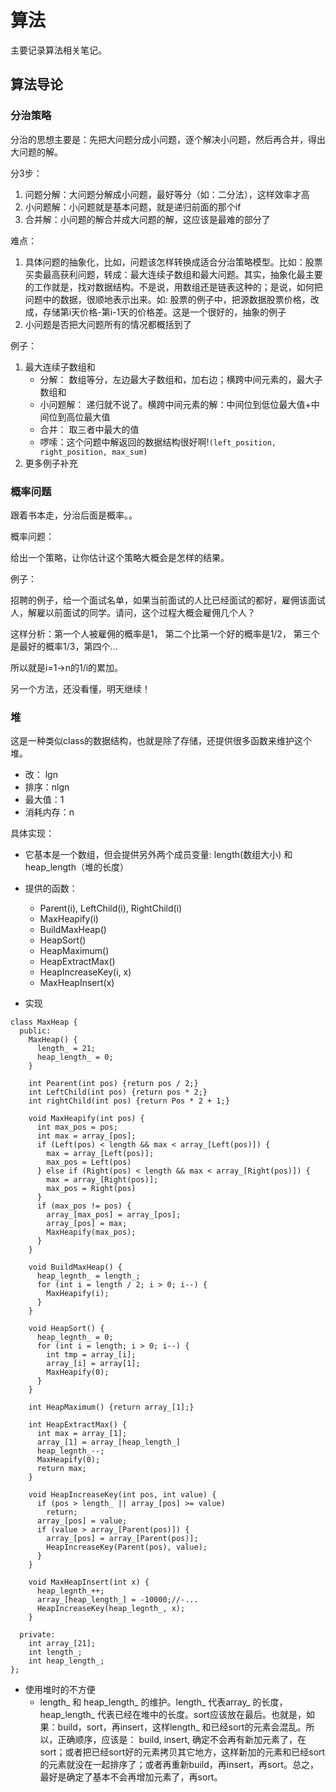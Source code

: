 # 算法

主要记录算法相关笔记。

## 算法导论

### 分治策略

分治的思想主要是：先把大问题分成小问题，逐个解决小问题，然后再合并，得出大问题的解。

分3步：

1. 问题分解：大问题分解成小问题，最好等分（如：二分法），这样效率才高
2. 小问题解：小问题就是基本问题，就是递归前面的那个if
3. 合并解：小问题的解合并成大问题的解，这应该是最难的部分了

难点：

1. 具体问题的抽象化，比如，问题该怎样转换成适合分治策略模型。比如：股票买卖最高获利问题，转成：最大连续子数组和最大问题。其实，抽象化最主要的工作就是，找对数据结构。不是说，用数组还是链表这种的；是说，如何把问题中的数据，很顺地表示出来。如: 股票的例子中，把源数据股票价格，改成，存储第i天价格-第i-1天的价格差。这是一个很好的，抽象的例子
2. 小问题是否把大问题所有的情况都概括到了

例子：

1. 最大连续子数组和
   - 分解： 数组等分，左边最大子数组和，加右边；横跨中间元素的，最大子数组和
   - 小问题解： 递归就不说了。横跨中间元素的解：中间位到低位最大值+中间位到高位最大值
   - 合并： 取三者中最大的值
   - 啰嗦：这个问题中解返回的数据结构很好啊!`(left_position, right_position, max_sum)`
2. 更多例子补充



### 概率问题

跟着书本走，分治后面是概率。。

概率问题：

给出一个策略，让你估计这个策略大概会是怎样的结果。

例子：

招聘的例子，给一个面试名单，如果当前面试的人比已经面试的都好，雇佣该面试人，解雇以前面试的同学。请问，这个过程大概会雇佣几个人？

这样分析：第一个人被雇佣的概率是1， 第二个比第一个好的概率是1/2， 第三个是最好的概率1/3，第四个...

所以就是i=1->n的1/i的累加。

另一个方法，还没看懂，明天继续！

### 堆

这是一种类似class的数据结构，也就是除了存储，还提供很多函数来维护这个堆。

- 改： lgn
- 排序：nlgn
- 最大值：1
- 消耗内存：n

具体实现：

- 它基本是一个数组，但会提供另外两个成员变量: length(数组大小) 和 heap_length（堆的长度）
- 提供的函数：
  - Parent(i), LeftChild(i), RightChild(i)
  - MaxHeapify(i)
  - BuildMaxHeap()
  - HeapSort()
  - HeapMaximum()
  - HeapExtractMax()
  - HeapIncreaseKey(i, x)
  - MaxHeapInsert(x)


- 实现

```
class MaxHeap {
  public:
    MaxHeap() {
  	  length_ = 21;
  	  heap_length_ = 0;
    }
    
    int Pearent(int pos) {return pos / 2;}
    int LeftChild(int pos) {return pos * 2;}
    int rightChild(int pos) {return Pos * 2 + 1;}
    
    void MaxHeapify(int pos) {
      int max_pos = pos;
      int max = array_[pos];
      if (Left(pos) < length && max < array_[Left(pos)]) {
        max = array_[Left(pos)];
        max_pos = Left(pos)
      } else if (Right(pos) < length && max < array_[Right(pos)]) {
        max = array_[Right(pos)];
        max_pos = Right(pos)
      }
      if (max_pos != pos) {
        array_[max_pos] = array_[pos];
        array_[pos] = max;
        MaxHeapify(max_pos);
	  }
    }
    
    void BuildMaxHeap() {
      heap_legnth_ = length_;
      for (int i = length / 2; i > 0; i--) {
        MaxHeapify(i);
	  }
    }
    
    void HeapSort() {
      heap_legnth_ = 0;
      for (int i = length; i > 0; i--) {
      	int tmp = array_[i];
        array_[i] = array[1];
        MaxHeapify(0);
      }
    }
    
    int HeapMaximum() {return array_[1];}
    
    int HeapExtractMax() {
      int max = array_[1];
      array_[1] = array_[heap_length_]
      heap_legnth_--;
      MaxHeapify(0);
      return max;
    }
    
    void HeapIncreaseKey(int pos, int value) {
      if (pos > length_ || array_[pos] >= value)
        return;
      array_[pos] = value;
      if (value > array_[Parent(pos)]) {
        array_[pos] = array_[Parent(pos)];
        HeapIncreaseKey(Parent(pos), value);
      }
    }
    
    void MaxHeapInsert(int x) {
      heap_legnth_++;
      array_[heap_length_] = -10000;//-...
      HeapIncreaseKey(heap_legnth_, x);
    }
    
  private:
    int array_[21];
    int length_;
    int heap_length_;
};
```

- 使用堆时的不方便
  - length_ 和 heap_length_ 的维护。length_ 代表array_ 的长度， heap_length_ 代表已经在堆中的长度。sort应该放在最后。也就是，如果：build，sort，再insert，这样length_ 和已经sort的元素会混乱。所以，正确顺序，应该是： build, insert, 确定不会再有新加元素了，在sort；或者把已经sort好的元素拷贝其它地方，这样新加的元素和已经sort的元素就没在一起排序了；或者再重新build，再insert，再sort。总之，最好是确定了基本不会再增加元素了，再sort。